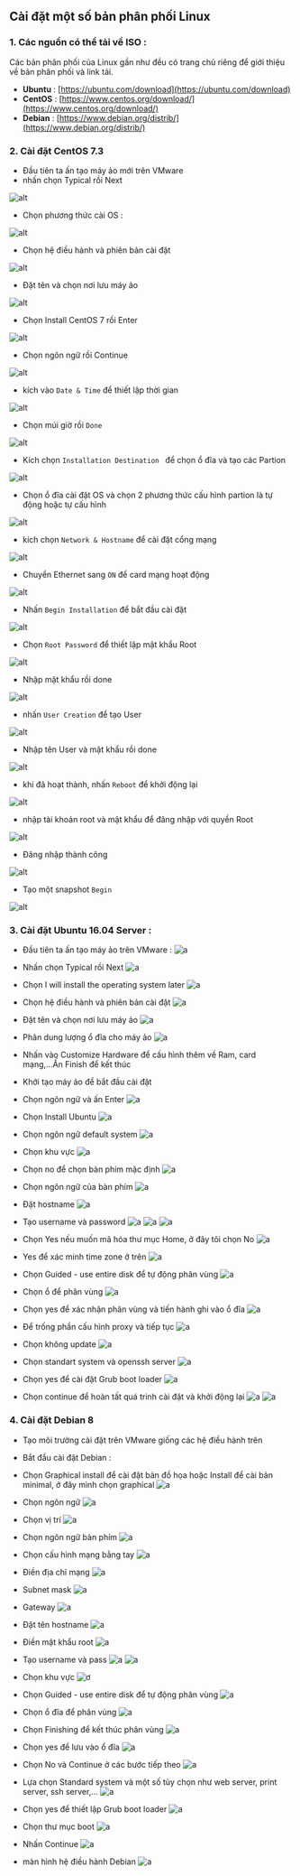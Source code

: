 ﻿## Cài đặt một số bản phân phối Linux

### 1. Các nguồn có thể tải về ISO :
 Các bản phân phối của Linux gần như đều có trang chủ riêng để giới thiệu về bản phân phối và link tải.

- **Ubuntu** : [https://ubuntu.com/download](https://ubuntu.com/download)
- **CentOS** : [https://www.centos.org/download/](https://www.centos.org/download/)
- **Debian** : [https://www.debian.org/distrib/](https://www.debian.org/distrib/)


### 2. Cài đặt CentOS 7.3
- Đầu tiên ta ấn tạo máy ảo mới trên VMware
- nhấn chọn Typical rồi Next

![alt](https://i.imgur.com/hH1Wzeh.png)
- Chọn phương thức cài OS :

![alt](https://i.imgur.com/ihgbhuZ.png)

- Chọn hệ điều hành và phiên bản cài đặt

![alt](https://i.imgur.com/Qxx11bo.png)

- Đặt tên và chọn nơi lưu máy ảo

![alt](https://i.imgur.com/sJRyAbl.png)

- Chọn Install CentOS 7 rồi Enter

![alt](https://i.imgur.com/b1EffgW.png)

- Chọn ngôn ngữ rồi Continue

![alt](https://i.imgur.com/k2D4e5O.png)

- kích vào `Date & Time` để thiết lập thời gian

![alt](https://i.imgur.com/1HLJFwf.png)

- Chọn múi giờ rồi `Done`

![alt](https://i.imgur.com/6FLpDvH.png)

- Kích chọn `Installation Destination ` để chọn ổ đĩa và tạo các Partion

![alt](https://i.imgur.com/BCkePvc.png)

- Chọn ổ đĩa cài đặt OS và chọn 2 phương thức cấu hình partion là tự động hoặc tự cấu hình

![alt](https://i.imgur.com/pJXTsyB.png)

- kích chọn `Network & Hostname` để cài đặt cổng mạng

![alt](https://i.imgur.com/Jtvku9Z.png)

- Chuyển Ethernet sang `ON` để card mạng hoạt động

![alt](https://i.imgur.com/YL7zxo4.png)

- Nhấn `Begin Installation` để bắt đầu cài đặt

![alt](https://i.imgur.com/2d26U4E.png)

- Chọn `Root Password` để thiết lập mật khẩu Root

![alt](https://i.imgur.com/eurfsdG.png)

- Nhập mật khẩu rồi done

![alt](https://i.imgur.com/5C6T6ny.png)

- nhấn `User Creation` để tạo User

![alt](https://i.imgur.com/CRE6FgT.png)

- Nhập tên User và mật khẩu rồi done

![alt](https://i.imgur.com/hz9KFAw.png)

- khi đã hoạt thành, nhấn `Reboot` để khởi động lại

![alt](https://i.imgur.com/ECPUKbj.png)

- nhập tài khoản root và mật khẩu để đăng nhập với quyền Root

![alt](https://i.imgur.com/gsaT2Ze.png)

- Đăng nhập thành công

![alt](https://i.imgur.com/p5ARbvx.png)

- Tạo một snapshot `Begin`

![alt](https://i.imgur.com/yzzQqUF.png)


### 3. Cài đặt Ubuntu 16.04 Server :
- Đầu tiên ta ấn tạo máy ảo trên VMware :
![a](https://i.imgur.com/fBxCIMG.png)

- Nhấn chọn Typical rồi Next
![a](https://i.imgur.com/TIVlHYE.png)

- Chọn I will install the operating system later
![a](https://i.imgur.com/Hw8KhZL.png)

- Chọn hệ điều hành và phiên bản cài đặt
![a](https://i.imgur.com/84qQOiS.png)

- Đặt tên và chọn nơi lưu máy ảo
![a](https://i.imgur.com/Knf83Z9.png)

- Phân dung lượng ổ đĩa cho máy ảo
![a](https://i.imgur.com/yopwSKn.png)

- Nhấn vào Customize Hardware để cấu hình thêm về Ram, card mạng,...Ấn Finish để kết thúc
- Khởi tạo máy ảo để bắt đầu cài đặt
- Chọn ngôn ngữ và ấn Enter
![a](https://i.imgur.com/hZ2x9p6.png)

- Chọn Install Ubuntu
![a](https://i.imgur.com/xU6N4It.png)

- Chọn ngôn ngữ default system
![a](https://i.imgur.com/nXj1uPq.png)

- Chọn khu vực
![a](https://i.imgur.com/DIAUTlf.png)

- Chọn no để chọn bàn phím mặc định
![a](https://i.imgur.com/P8JBu6I.png)

- Chọn ngôn ngữ của bàn phím
![a](https://i.imgur.com/nFAFaRh.png)

- Đặt hostname
![a](https://i.imgur.com/EYdFQog.png)

- Tạo username và password
![a](https://i.imgur.com/ptev8Fh.png)
![a](https://i.imgur.com/772lQPo.png)
![a](https://i.imgur.com/mWNGtw8.png)

- Chọn Yes nếu muốn mã hóa thư mục Home, ở đây tôi chọn No
![a](https://i.imgur.com/Jmjcbsy.png)

- Yes để xác minh time zone ở trên
![a](https://i.imgur.com/blRbC17.png)

- Chọn Guided - use entire disk để tự động phân vùng
![a](https://i.imgur.com/8nVdfvr.png)

- Chọn ổ để phân vùng
![a](https://i.imgur.com/VB8WEH0.png)

- Chọn yes để xác nhận phân vùng và tiến hành ghi vào ổ đĩa
![a](https://i.imgur.com/fwa7tqF.png)

- Để trống phần cấu hình proxy và tiếp tục
![a](https://i.imgur.com/kKeB687.png)

- Chọn không update
![a](https://i.imgur.com/kig5Nb6.png)

- Chọn standart system và openssh server
![a](https://i.imgur.com/aaPr20I.png)

- Chọn yes để cài đặt Grub boot loader
![a](https://i.imgur.com/adhLWcc.png)

- Chọn continue để hoàn tất quá trinh cài đặt và khởi động lại
![a](https://i.imgur.com/oRdTK9d.png)
![a](https://i.imgur.com/I6RcGT2.png)

### 4. Cài đặt Debian 8
- Tạo môi trường cài đặt trên VMware giống các hệ điều hành trên
- Bắt đầu cài đặt Debian :
- Chọn Graphical install để cài đặt bản đồ họa hoặc Install để cài bản minimal, ở đây mình chọn graphical
![a](https://i.imgur.com/z0uA9Hf.png)

- Chọn ngôn ngữ
![a](https://i.imgur.com/qTIh27O.png)

- Chọn vị trí
![a](https://i.imgur.com/4YMZTAQ.png)

- Chọn ngôn ngữ bàn phím
![a](https://i.imgur.com/mf4Z752.png)

- Chọn cấu hình mạng bằng tay
![a](https://i.imgur.com/hNyUZSG.png)

- Điền địa chỉ mạng
![a](https://i.imgur.com/eInLhOw.png)

- Subnet mask
![a](https://i.imgur.com/o8EAHoK.png)

- Gateway
![a](https://i.imgur.com/nkcRexX.png)

- Đặt tên hostname
![a](https://i.imgur.com/fUaQWvN.png)

- Điền mật khẩu root
![a](https://i.imgur.com/MJkFONQ.png)

- Tạo username và pass
![a](https://i.imgur.com/kQfbwfK.png)
![a](https://i.imgur.com/SxuyDMY.png)

- Chọn khu vực
![ơ](https://i.imgur.com/Y0T8DjL.png)

- Chọn Guided - use entire disk để tự động phân vùng
![a](https://i.imgur.com/Int9ClJ.png)

- Chọn ổ đĩa để phân vùng
![a](https://i.imgur.com/2nG93h6.png)

- Chọn Finishing để kết thúc phân vùng
![a](https://i.imgur.com/Rlc752d.png)

- Chọn yes để lưu vào ổ đĩa
![a](https://i.imgur.com/Rlc752d.png)

- Chọn No và Continue ở các bước tiếp theo
![a](https://i.imgur.com/lcxA3yd.png)

- Lựa chọn Standard system và một số tùy chọn như web server, print server, ssh server,...
![a](https://i.imgur.com/1E56hED.png)

- Chọn yes để thiết lập Grub boot loader
![a](https://i.imgur.com/a2q16z5.png)

- Chọn thư mục boot
![a](https://i.imgur.com/c0TW1Oo.png)

- Nhấn Continue
![a](https://i.imgur.com/aKDTMbS.png)

- màn hình hệ điều hành Debian 
![a](https://i.imgur.com/qRNeWsp.png)
